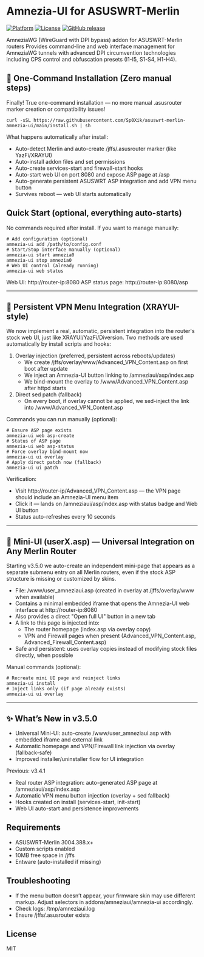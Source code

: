 # Amnezia-UI for ASUSWRT-Merlin
[![Platform](https://img.shields.io/badge/platform-ASUSWRT--Merlin-blue.svg)](https://www.asuswrt-merlin.net/)
[![License](https://img.shields.io/badge/license-MIT-green.svg)](LICENSE)
[![GitHub release](https://img.shields.io/github/release/Sp0Xik/asuswrt-merlin-amnezia-ui.svg)](https://github.com/Sp0Xik/asuswrt-merlin-amnezia-ui/releases)

AmneziaWG (WireGuard with DPI bypass) addon for ASUSWRT-Merlin routers
Provides command-line and web interface management for AmneziaWG tunnels with advanced DPI circumvention technologies including CPS control and obfuscation presets (I1-I5, S1-S4, H1-H4).

## 🚀 One-Command Installation (Zero manual steps)
Finally! True one-command installation — no more manual .asusrouter marker creation or compatibility issues!
```
curl -sSL https://raw.githubusercontent.com/Sp0Xik/asuswrt-merlin-amnezia-ui/main/install.sh | sh
```
What happens automatically after install:
- Auto-detect Merlin and auto-create /jffs/.asusrouter marker (like YazFi/XRAYUI)
- Auto-install addon files and set permissions
- Auto-create services-start and firewall-start hooks
- Auto-start web UI on port 8080 and expose ASP page at /asp
- Auto-generate persistent ASUSWRT ASP integration and add VPN menu button
- Survives reboot — web UI starts automatically

## Quick Start (optional, everything auto-starts)
No commands required after install. If you want to manage manually:
```
# Add configuration (optional)
amnezia-ui add /path/to/config.conf
# Start/Stop interface manually (optional)
amnezia-ui start amnezia0
amnezia-ui stop amnezia0
# Web UI control (already running)
amnezia-ui web status
```
Web UI: http://router-ip:8080
ASP status page: http://router-ip:8080/asp

---
## 🧩 Persistent VPN Menu Integration (XRAYUI-style)
We now implement a real, automatic, persistent integration into the router's stock web UI, just like XRAYUI/YazFi/Diversion.
Two methods are used automatically by install scripts and hooks:
1. Overlay injection (preferred, persistent across reboots/updates)
   - We create /jffs/overlay/www/Advanced_VPN_Content.asp on first boot after update
   - We inject an Amnezia-UI button linking to /amneziaui/asp/index.asp
   - We bind-mount the overlay to /www/Advanced_VPN_Content.asp after httpd starts
2. Direct sed patch (fallback)
   - On every boot, if overlay cannot be applied, we sed-inject the link into /www/Advanced_VPN_Content.asp

Commands you can run manually (optional):
```
# Ensure ASP page exists
amnezia-ui web asp-create
# Status of ASP page
amnezia-ui web asp-status
# Force overlay bind-mount now
amnezia-ui ui overlay
# Apply direct patch now (fallback)
amnezia-ui ui patch
```
Verification:
- Visit http://router-ip/Advanced_VPN_Content.asp — the VPN page should include an Amnezia-UI menu item
- Click it — lands on /amneziaui/asp/index.asp with status badge and Web UI button
- Status auto-refreshes every 10 seconds

---
## 🧭 Mini-UI (userX.asp) — Universal Integration on Any Merlin Router
Starting v3.5.0 we auto-create an independent mini-page that appears as a separate submenu entry on all Merlin routers, even if the stock ASP structure is missing or customized by skins.

- File: /www/user_amneziaui.asp (created in overlay at /jffs/overlay/www when available)
- Contains a minimal embedded iframe that opens the Amnezia-UI web interface at http://router-ip:8080
- Also provides a direct "Open full UI" button in a new tab
- A link to this page is injected into:
  - The router homepage (index.asp via overlay copy)
  - VPN and Firewall pages when present (Advanced_VPN_Content.asp, Advanced_Firewall_Content.asp)
- Safe and persistent: uses overlay copies instead of modifying stock files directly, when possible

Manual commands (optional):
```
# Recreate mini UI page and reinject links
amnezia-ui install
# Inject links only (if page already exists)
amnezia-ui ui overlay
```

---
## ✨ What’s New in v3.5.0
- Universal Mini-UI: auto-create /www/user_amneziaui.asp with embedded iframe and external link
- Automatic homepage and VPN/Firewall link injection via overlay (fallback-safe)
- Improved installer/uninstaller flow for UI integration

Previous: v3.4.1
- Real router ASP integration: auto-generated ASP page at /amneziaui/asp/index.asp
- Automatic VPN menu button injection (overlay + sed fallback)
- Hooks created on install (services-start, init-start)
- Web UI auto-start and persistence improvements

## Requirements
- ASUSWRT-Merlin 3004.388.x+
- Custom scripts enabled
- 10MB free space in /jffs
- Entware (auto-installed if missing)

## Troubleshooting
- If the menu button doesn’t appear, your firmware skin may use different markup. Adjust selectors in addons/amneziaui/amnezia-ui accordingly.
- Check logs: /tmp/amneziaui.log
- Ensure /jffs/.asusrouter exists

## License
MIT
